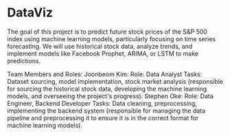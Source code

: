 # DataViz
The goal of this project is to predict future stock prices of the S&amp;P 500 index using machine learning models, particularly focusing on time series forecasting. We will use historical stock data, analyze trends, and implement models like Facebook Prophet, ARIMA, or LSTM to make predictions. 

Team Members and Roles:
Joonbeom Kim:
Role: Data Analyst
Tasks: Dataset sourcing, model implementation, stock market analysis (responsible for sourcing the historical stock data, developing the machine learning models, and overseeing the project's progress).
Stephen Oke:
Role: Data Engineer, Backend Developer
Tasks: Data cleaning, preprocessing, implementing the backend system (responsible for managing the data pipeline and preprocessing it to ensure it is in the correct format for machine learning models).

